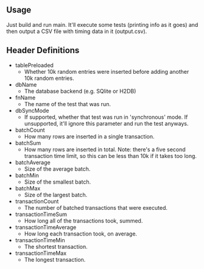 ## Usage

Just build and run main. It'll execute some tests (printing info as it goes) and then output a CSV file with timing data in it (output.csv).

## Header Definitions

*	tablePreloaded
	*	Whether 10k random entries were inserted before adding another 10k random entries.
*	dbName
	*	The database backend (e.g. SQlite or H2DB)
*	fnName
	*	The name of the test that was run.
*	dbSyncMode
	*	If supported, whether that test was run in 'synchronous' mode. If unsupported, it'll ignore this parameter and run the test anyways.
*	batchCount
	*	How many rows are inserted in a single transaction.
*	batchSum
	*	How many rows are inserted in total. Note: there's a five second transaction time limit, so this can be less than 10k if it takes too long.
*	batchAverage
	*	Size of the average batch.
*	batchMin
	*	Size of the smallest batch.
*	batchMax
	*	Size of the largest batch.
*	transactionCount
	*	The number of batched transactions that were executed.
*	transactionTimeSum
	*	How long all of the transactions took, summed.
*	transactionTimeAverage
	*	How long each transaction took, on average.
*	transactionTimeMin
	*	The shortest transaction.
*	transactionTimeMax
	*	The longest transaction.

